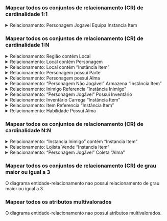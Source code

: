 


### Mapear todos os conjuntos de relacionamento (CR) de cardinalidade 1:1

<details>
<summary>Relacionamento: Personagem Jogavel Equipa Instancia Item</summary>
</details>

### Mapear todos os conjuntos de relacionamento (CR) de cardinalidade 1:N

<details>
<summary>Relacionamento: Região contém Local</summary>
</details>

<details>
<summary>Relacionamento: Local contém Personagem</summary>
</details>

<details>
<summary>Relacionamento: Local contém “Instância Item”</summary>
</details>

<details>
<summary>Relacionamento: Personagem possui Parte</summary>
</details>

<details>
<summary>Relacionamento: Personagem possui Alma</summary>
</details>

<details>
<summary>Relacionamento: “Personagem Não Jogável” Armazena “Instância Item”</summary>
</details>

<details>
<summary>Relacionamento: Inimigo Referencia “Instância Inimigo”</summary>
</details>

<details>
<summary>Relacionamento: “Personagem Jogável” Possui Inventário</summary>
</details>

<details>
<summary>Relacionamento: Inventário Carrega “Instância Item”</summary>
</details>

<details>
<summary>Relacionamento: Item Referencia “Instância Item”</summary>
</details>

<details>
<summary>Relacionamento: Habilidade Possui Alma</summary>
</details>

### Mapear todos os conjuntos de relacionamento (CR) de cardinalidade N:N

<details>
<summary>Relacionamento: “Instancia Inimigo” contém “Instancia Item”</summary>
</details>

<details>    
<summary>Relacionamento: Lojista Vende “Instancia Item”</summary>
</details>

<details>
<summary>Relacionamento: “Personagem Jogável” Coleta “Alma”</summary>
</details>

### Mapear todos os conjuntos de relacionamento (CR) de grau maior ou igual a 3
O diagrama entidade-relacionamento nao possui relacionamento de grau maior ou igual a 3.

### Mapear todos os atributos multivalorados
O diagrama entidade-relacionamento nao possui atributos multivalorados.

